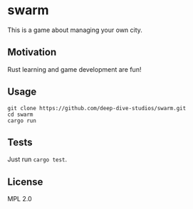 # swarm

This is a game about managing your own city.

## Motivation

Rust learning and game development are fun!

## Usage

```
git clone https://github.com/deep-dive-studios/swarm.git
cd swarm
cargo run
```

## Tests

Just run `cargo test`.

## License

MPL 2.0
